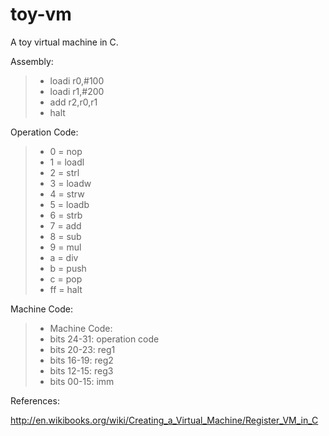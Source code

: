 # toy-vm

A toy virtual machine in C.

 Assembly:
 > * loadi	r0,#100
 > * loadi	r1,#200
 > * add		r2,r0,r1
 > * halt

Operation Code:
 > * 0	=	nop
 > * 1	=	loadl
 > * 2	=	strl
 > * 3	=	loadw
 > * 4	=	strw
 > * 5	=	loadb
 > * 6	=	strb
 > * 7	=	add
 > * 8	=	sub
 > * 9	=	mul
 > * a	=	div
 > * b	=	push
 > * c	=	pop
 > * ff	=	halt

Machine Code:
 > * Machine Code:
 > * bits 24-31:	operation code
 > * bits 20-23:	reg1
 > * bits 16-19:	reg2
 > * bits 12-15:	reg3
 > * bits 00-15:	imm
  

 References:
 
 http://en.wikibooks.org/wiki/Creating_a_Virtual_Machine/Register_VM_in_C
